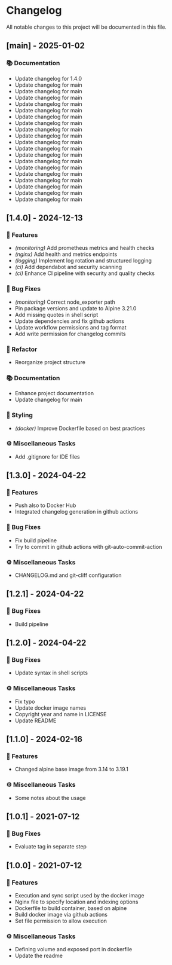 # Changelog

All notable changes to this project will be documented in this file.

## [main] - 2025-01-02

### 📚 Documentation

- Update changelog for 1.4.0
- Update changelog for main
- Update changelog for main
- Update changelog for main
- Update changelog for main
- Update changelog for main
- Update changelog for main
- Update changelog for main
- Update changelog for main
- Update changelog for main
- Update changelog for main
- Update changelog for main
- Update changelog for main
- Update changelog for main
- Update changelog for main
- Update changelog for main
- Update changelog for main
- Update changelog for main
- Update changelog for main
- Update changelog for main

## [1.4.0] - 2024-12-13

### 🚀 Features

- *(monitoring)* Add prometheus metrics and health checks
- *(nginx)* Add health and metrics endpoints
- *(logging)* Implement log rotation and structured logging
- *(ci)* Add dependabot and security scanning
- *(ci)* Enhance CI pipeline with security and quality checks

### 🐛 Bug Fixes

- *(monitoring)* Correct node_exporter path
- Pin package versions and update to Alpine 3.21.0
- Add missing quotes in shell script
- Update dependencies and fix github actions
- Update workflow permissions and tag format
- Add write permission for changelog commits

### 🚜 Refactor

- Reorganize project structure

### 📚 Documentation

- Enhance project documentation
- Update changelog for main

### 🎨 Styling

- *(docker)* Improve Dockerfile based on best practices

### ⚙️ Miscellaneous Tasks

- Add .gitignore for IDE files

## [1.3.0] - 2024-04-22

### 🚀 Features

- Push also to Docker Hub
- Integrated changelog generation in github actions

### 🐛 Bug Fixes

- Fix build pipeline
- Try to commit in github actions with git-auto-commit-action

### ⚙️ Miscellaneous Tasks

- CHANGELOG.md and git-cliff configuration

## [1.2.1] - 2024-04-22

### 🐛 Bug Fixes

- Build pipeline

## [1.2.0] - 2024-04-22

### 🐛 Bug Fixes

- Update syntax in shell scripts

### ⚙️ Miscellaneous Tasks

- Fix typo
- Update docker image names
- Copyright year and name in LICENSE
- Update README

## [1.1.0] - 2024-02-16

### 🚀 Features

- Changed alpine base image from 3.14 to 3.19.1

### ⚙️ Miscellaneous Tasks

- Some notes about the usage

## [1.0.1] - 2021-07-12

### 🐛 Bug Fixes

- Evaluate tag in separate step

## [1.0.0] - 2021-07-12

### 🚀 Features

- Execution and sync script used by the docker image
- Nginx file to specify location and indexing options
- Dockerfile to build container, based on alpine
- Build docker image via github actions
- Set file permission to allow execution

### ⚙️ Miscellaneous Tasks

- Defining volume and exposed port in dockerfile
- Update the readme

<!-- generated by git-cliff -->
